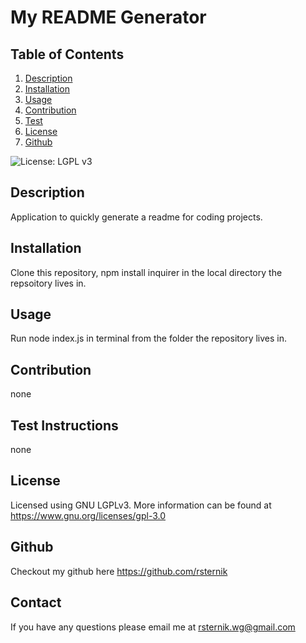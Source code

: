 # My README Generator
  
  ## Table of Contents
  
1. [Description](#description)
2. [Installation](#installation)
3. [Usage](#usage)
4. [Contribution](#contribution)
5. [Test](#test)
6. [License](#test)
7. [Github](#github)

![License: LGPL v3](https://img.shields.io/badge/License-LGPL%20v3-blue.svg)
## Description
Application to quickly generate a readme for coding projects.
## Installation
Clone this repository, npm install inquirer in the local directory the repsoitory lives in.
## Usage
Run node index.js in terminal from the folder the repository lives in.
## Contribution
none
## Test Instructions
none
## License
Licensed using GNU LGPLv3. More information can be found at https://www.gnu.org/licenses/gpl-3.0
## Github
Checkout my github here  https://github.com/rsternik
## Contact
If you have any questions please email me at rsternik.wg@gmail.com

